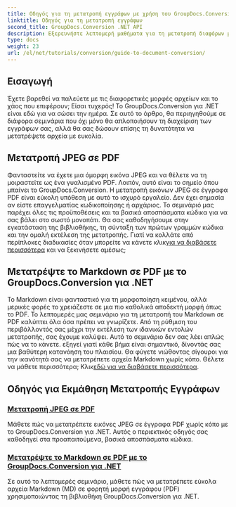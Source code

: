 ```yaml
---
title: Οδηγός για τη μετατροπή εγγράφων με χρήση του GroupDocs.Conversion για .NET
linktitle: Οδηγός για τη μετατροπή εγγράφων
second_title: GroupDocs.Conversion .NET API
description: Εξερευνήστε λεπτομερή μαθήματα για τη μετατροπή διαφόρων μορφών εγγράφων χρησιμοποιώντας το GroupDocs.Conversion για .NET και βελτιστοποιήστε τη διαδικασία διαχείρισης αρχείων σας.
type: docs
weight: 23
url: /el/net/tutorials/conversion/guide-to-document-conversion/
---
```

## Εισαγωγή

Έχετε βαρεθεί να παλεύετε με τις διαφορετικές μορφές αρχείων και το χάος που επιφέρουν; Είσαι τυχερός! Το GroupDocs.Conversion για .NET είναι εδώ για να σώσει την ημέρα. Σε αυτό το άρθρο, θα περιηγηθούμε σε διάφορα σεμινάρια που όχι μόνο θα απλοποιήσουν τη διαχείριση των εγγράφων σας, αλλά θα σας δώσουν επίσης τη δυνατότητα να μετατρέψετε αρχεία με ευκολία.

## Μετατροπή JPEG σε PDF

Φανταστείτε να έχετε μια όμορφη εικόνα JPEG και να θέλετε να τη μοιραστείτε ως ένα γυαλισμένο PDF. Λοιπόν, αυτό είναι το σημείο όπου μπαίνει το GroupDocs.Conversion. Η μετατροπή εικόνων JPEG σε έγγραφα PDF είναι εύκολη υπόθεση με αυτό το ισχυρό εργαλείο. Δεν έχει σημασία αν είστε επαγγελματίας κωδικοποίησης ή αρχάριος. Το σεμινάριό μας παρέχει όλες τις προϋποθέσεις και τα βασικά αποσπάσματα κώδικα για να σας βάλει στο σωστό μονοπάτι. Θα σας καθοδηγήσουμε στην εγκατάσταση της βιβλιοθήκης, τη σύνταξη των πρώτων γραμμών κώδικα και την ομαλή εκτέλεση της μετατροπής. Γιατί να κολλάτε από περίπλοκες διαδικασίες όταν μπορείτε να κάνετε κλικ[για να διαβάσετε περισσότερα](./converting-jpeg-to-pdf/) και να ξεκινήσετε αμέσως;

## Μετατρέψτε το Markdown σε PDF με το GroupDocs.Conversion για .NET

Το Markdown είναι φανταστικό για τη μορφοποίηση κειμένου, αλλά μερικές φορές το χρειάζεστε σε μια πιο καθολικά αποδεκτή μορφή όπως το PDF. Το λεπτομερές μας σεμινάριο για τη μετατροπή του Markdown σε PDF καλύπτει όλα όσα πρέπει να γνωρίζετε. Από τη ρύθμιση του περιβάλλοντός σας μέχρι την εκτέλεση των ιδανικών εντολών μετατροπής, σας έχουμε καλύψει. Αυτό το σεμινάριο δεν σας λέει απλώς πώς να το κάνετε. εξηγεί γιατί κάθε βήμα είναι σημαντικό, δίνοντάς σας μια βαθύτερη κατανόηση του πλαισίου. Θα φύγετε νιώθοντας σίγουροι για την ικανότητά σας να μετατρέπετε αρχεία Markdown χωρίς κόπο. Θέλετε να μάθετε περισσότερα; Κλικ[εδώ για να διαβάσετε περισσότερα](./convert-markdown-to-pdf/).

## Οδηγός για Εκμάθηση Μετατροπής Εγγράφων
### [Μετατροπή JPEG σε PDF](./converting-jpeg-to-pdf/)
Μάθετε πώς να μετατρέπετε εικόνες JPEG σε έγγραφα PDF χωρίς κόπο με το GroupDocs.Conversion για .NET. Αυτός ο περιεκτικός οδηγός σας καθοδηγεί στα προαπαιτούμενα, βασικά αποσπάσματα κώδικα.
### [Μετατρέψτε το Markdown σε PDF με το GroupDocs.Conversion για .NET](./convert-markdown-to-pdf/)
Σε αυτό το λεπτομερές σεμινάριο, μάθετε πώς να μετατρέπετε εύκολα αρχεία Markdown (MD) σε φορητή μορφή εγγράφου (PDF) χρησιμοποιώντας τη βιβλιοθήκη GroupDocs.Conversion για .NET.
